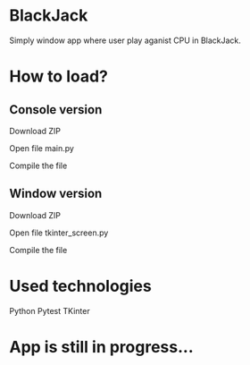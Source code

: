 # BlackJack
Simply window app where user play aganist CPU in BlackJack. 

# How to load?

## Console version
Download ZIP

Open file main.py 

Compile the file

## Window version
Download ZIP

Open file tkinter_screen.py 

Compile the file


# Used technologies
Python
Pytest
TKinter

# App is still in progress...
